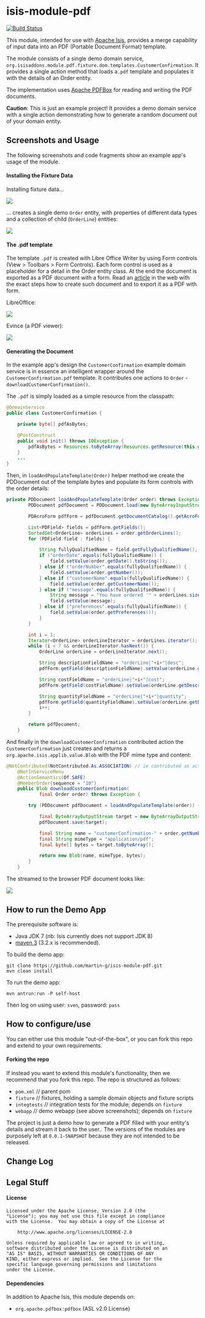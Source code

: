 # isis-module-pdf #

[![Build Status](https://travis-ci.org/isisaddons/isis-module-pdf.png?branch=master)](https://travis-ci.org/isisaddons/isis-module-pdf)

This module, intended for use with [Apache Isis](http://isis.apache.org), provides a merge capability of input
data into an PDF (Portable Document Format) template.

The module consists of a single demo domain service, `org.isisaddons.module.pdf.fixture.dom.templates.CustomerConfirmation`.
It provides a single action method that loads a`.pdf` template and populates it with the details of an Order entity.

The implementation uses [Apache PDFBox](http://pdfbox.apache.org/) for reading and writing the PDF documents.

**Caution**: This is just an example project!
It provides a demo domain service with a single action demonstrating how to generate a random document out of your domain entity.

## Screenshots and Usage ##

The following screenshots and code fragments show an example app's usage of the module.

#### Installing the Fixture Data ####

Installing fixture data...

![](https://raw.github.com/martin-g/isis-module-pdf/master/images/example-app-install-fixtures.png)

... creates a single demo `Order` entity, with properties of different data types and a collection of child (`OrderLine`) entities: 

![](https://raw.github.com/martin-g/isis-module-pdf/master/images/example-app-order-entity.png)


#### The .pdf template ####

The template `.pdf` is created with Libre Office Writer by using Form controls (View > Toolbars > Form Controls).
Each form control is used as a placeholder for a detail in the Order entity class. At the end the document is exported as a PDF document
with a form.
Read an <a href="http://www.maketecheasier.com/create-a-pdf-with-fillable-forms-in-libreoffice/" target="_blank">article</a> in the web with
the exact steps how to create such document and to export it as a PDF with form.

LibreOffice:

![](https://raw.github.com/martin-g/isis-module-pdf/master/images/document-with-form-libreoffice.png)

Evince (a PDF viewer):

![](https://raw.github.com/martin-g/isis-module-pdf/master/images/document-with-form-evince.png)

#### Generating the Document ####

In the example app's design the `CustomerConfirmation` example domain service is in essence an intelligent wrapper
around the `CustomerConfirmation.pdf` template.  It contributes one actions to `Order` - `downloadCustomerConfirmation()`.

The `.pdf` is simply loaded as a simple resource from the classpath:
  
```java
@DomainService
public class CustomerConfirmation {

    private byte[] pdfAsBytes;

    @PostConstruct
    public void init() throws IOException {
        pdfAsBytes = Resources.toByteArray(Resources.getResource(this.getClass(), "CustomerConfirmation.pdf"));
    }
    ...
}
```

Then, in `loadAndPopulateTemplate(Order)` helper method we create the PDDocument out of the template bytes and populate its form controls with
the order details:

```java
private PDDocument loadAndPopulateTemplate(Order order) throws Exception {
        PDDocument pdfDocument = PDDocument.load(new ByteArrayInputStream(pdfAsBytes));

        PDAcroForm pdfForm = pdfDocument.getDocumentCatalog().getAcroForm();

        List<PDField> fields = pdfForm.getFields();
        SortedSet<OrderLine> orderLines = order.getOrderLines();
        for (PDField field : fields) {

            String fullyQualifiedName = field.getFullyQualifiedName();
            if ("orderDate".equals(fullyQualifiedName)) {
                field.setValue(order.getDate().toString());
            } else if ("orderNumber".equals(fullyQualifiedName)) {
                field.setValue(order.getNumber());
            } else if ("customerName".equals(fullyQualifiedName)) {
                field.setValue(order.getCustomerName());
            } else if ("message".equals(fullyQualifiedName)) {
                String message = "You have ordered '" + orderLines.size() +"' products";
                field.setValue(message);
            } else if ("preferences".equals(fullyQualifiedName)) {
                field.setValue(order.getPreferences());
            }
        }

        int i = 1;
        Iterator<OrderLine> orderLineIterator = orderLines.iterator();
        while (i < 7 && orderLineIterator.hasNext()) {
            OrderLine orderLine = orderLineIterator.next();

            String descriptionFieldName = "orderLine|"+i+"|desc";
            pdfForm.getField(descriptionFieldName).setValue(orderLine.getDescription());

            String costFieldName = "orderLine|"+i+"|cost";
            pdfForm.getField(costFieldName).setValue(orderLine.getDescription());

            String quantityFieldName = "orderLine|"+i+"|quantity";
            pdfForm.getField(quantityFieldName).setValue(orderLine.getDescription());
            i++;
        }

        return pdfDocument;
    }
```

And finally in the `downloadCustomerConfirmation` contributed action the `CustomerConfirmation` just creates and returns
a `org.apache.isis.applib.value.Blob` with the PDF mime type and content:

```java
@NotContributed(NotContributed.As.ASSOCIATION) // ie contributed as action
    @NotInServiceMenu
    @ActionSemantics(Of.SAFE)
    @MemberOrder(sequence = "10")
    public Blob downloadCustomerConfirmation(
            final Order order) throws Exception {

        try (PDDocument pdfDocument = loadAndPopulateTemplate(order)) {

            final ByteArrayOutputStream target = new ByteArrayOutputStream();
            pdfDocument.save(target);

            final String name = "customerConfirmation-" + order.getNumber() + ".pdf";
            final String mimeType = "application/pdf";
            final byte[] bytes = target.toByteArray();

            return new Blob(name, mimeType, bytes);
        }
    }
```

The streamed to the browser PDF document looks like:

![](https://raw.github.com/martin-g/isis-module-pdf/master/images/populated-pdf.png)

## How to run the Demo App ##

The prerequisite software is:

* Java JDK 7 (nb: Isis currently does not support JDK 8)
* [maven 3](http://maven.apache.org) (3.2.x is recommended).

To build the demo app:

    git clone https://github.com/martin-g/isis-module-pdf.git
    mvn clean install

To run the demo app:

    mvn antrun:run -P self-host
    
Then log on using user: `sven`, password: `pass`


## How to configure/use ##

You can either use this module "out-of-the-box", or you can fork this repo and extend to your own requirements. 



#### Forking the repo ####

If instead you want to extend this module's functionality, then we recommend that you fork this repo.  The repo is 
structured as follows:

* `pom.xml`    // parent pom
* `fixture`    // fixtures, holding a sample domain objects and fixture scripts
* `integtests` // integration tests for the module; depends on `fixture`
* `webapp`     // demo webapp (see above screenshots); depends on `fixture`

The project is just a demo how to generate a PDF filled with your entity's details and stream it back to the user..
The versions of the modules are purposely left at `0.0.1-SNAPSHOT` because they are not intended to be released.


## Change Log ##


## Legal Stuff ##
 
#### License ####

    Licensed under the Apache License, Version 2.0 (the
    "License"); you may not use this file except in compliance
    with the License.  You may obtain a copy of the License at

        http://www.apache.org/licenses/LICENSE-2.0

    Unless required by applicable law or agreed to in writing,
    software distributed under the License is distributed on an
    "AS IS" BASIS, WITHOUT WARRANTIES OR CONDITIONS OF ANY
    KIND, either express or implied.  See the License for the
    specific language governing permissions and limitations
    under the License.


#### Dependencies ####

In addition to Apache Isis, this module depends on:

* `org.apache.pdfbox:pdfbox` (ASL v2.0 License)
